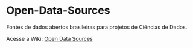 # Open-Data-Sources
Fontes de dados abertos brasileiras para projetos de Ciências de Dados.

Acesse a Wiki: [Open Data Sources](https://github.com/afukaya/Open-Data-Sources/wiki/)
